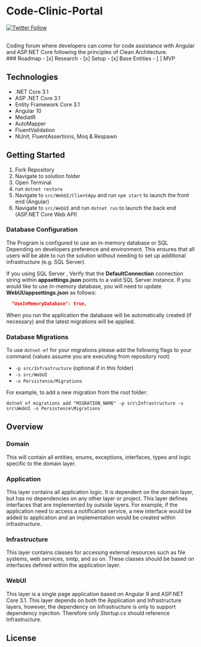 # Code-Clinic-Portal

[![Twitter Follow](https://img.shields.io/twitter/follow/hnicolus.svg?style=social&label=Follow)](https://twitter.com/hnicolus)

<br/>
Coding forum where developers can come for code assistance  with Angular and ASP.NET Core following the principles of Clean Architecture.
<br/>
### Roadmap 
- [x] Research
- [x] Setup
- [x] Base Entities 
- [ ] MVP

## Technologies

* .NET Core 3.1
* ASP .NET Core 3.1
* Entity Framework Core 3.1
* Angular 10
* MediatR
* AutoMapper
* FluentValidation
* NUnit, FluentAssertions, Moq & Respawn

## Getting Started

1. Fork Repository
2. Navigate to solution folder 
3. Open Terminal 
4. run `dotnet restore`
6. Navigate to `src/WebUI/ClientApp` and run `npm start` to launch the front end (Angular)
7. Navigate to `src/WebUI` and run `dotnet run` to launch the back end (ASP.NET Core Web API)

### Database Configuration

The Program is configured to use an in-memory database or SQL Depending on developers preference and environment. This ensures that all users will be able to run the solution without needing to set up additional infrastructure (e.g. SQL Server).

If you using SQL Server , Verify that the **DefaultConnection** connection string within **appsettings.json** points to a valid SQL Server instance. 
If you would like to use in-memory database, you will need to update **WebUI/appsettings.json** as follows:

```json
  "UseInMemoryDatabase": true,
```

When you run the application the database will be automatically created (if necessary) and the latest migrations will be applied.

### Database Migrations

To use `dotnet-ef` for your migrations please add the following flags to your command (values assume you are executing from repository root)

* `-p src/Infrastructure` (optional if in this folder)
* `-s src/WebUI`
* `-o Persistence/Migrations`

For example, to add a new migration from the root folder:

 `dotnet ef migrations add "MIGRATION_NAME" -p src\Infrastructure -s src\WebUI -o Persistence\Migrations`

## Overview

### Domain

This will contain all entities, enums, exceptions, interfaces, types and logic specific to the domain layer.

### Application

This layer contains all application logic. It is dependent on the domain layer, but has no dependencies on any other layer or project. This layer defines interfaces that are implemented by outside layers. For example, if the application need to access a notification service, a new interface would be added to application and an implementation would be created within infrastructure.

### Infrastructure

This layer contains classes for accessing external resources such as file systems, web services, smtp, and so on. These classes should be based on interfaces defined within the application layer.

### WebUI

This layer is a single page application based on Angular 9 and ASP.NET Core 3.1. This layer depends on both the Application and Infrastructure layers, however, the dependency on Infrastructure is only to support dependency injection. Therefore only *Startup.cs* should reference Infrastructure.


## License
